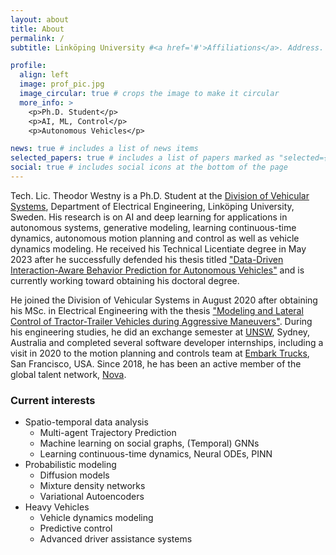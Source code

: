```yaml
---
layout: about
title: About
permalink: /
subtitle: Linköping University #<a href='#'>Affiliations</a>. Address. Contacts. Moto. Etc.

profile:
  align: left
  image: prof_pic.jpg
  image_circular: true # crops the image to make it circular
  more_info: >
    <p>Ph.D. Student</p>
    <p>AI, ML, Control</p>
    <p>Autonomous Vehicles</p>

news: true # includes a list of news items
selected_papers: true # includes a list of papers marked as "selected={true}"
social: true # includes social icons at the bottom of the page
---
```


Tech. Lic. Theodor Westny is a Ph.D. Student at the [Division of Vehicular Systems](https://liu.se/en/organisation/liu/isy/fs), Department of Electrical Engineering, Linköping University, Sweden. 
His research is on AI and deep learning for applications in autonomous systems, generative modeling, learning continuous-time dynamics, autonomous motion planning and control as well as vehicle dynamics modeling. 
He received his Technical Licentiate degree in May 2023 after he successfully defended his thesis titled ["Data-Driven Interaction-Aware Behavior Prediction for Autonomous Vehicles"](https://www.diva-portal.org/smash/get/diva2:1750366/FULLTEXT01.pdf) and is currently working toward obtaining his doctoral degree.

He joined the Division of Vehicular Systems in August 2020 after obtaining his MSc. in Electrical Engineering with the thesis ["Modeling and Lateral Control of Tractor-Trailer Vehicles during Aggressive Maneuvers"](https://liu.diva-portal.org/smash/get/diva2:1452891/FULLTEXT01.pdf). 
During his engineering studies, he did an exchange semester at [UNSW](https://www.unsw.edu.au/), Sydney, Australia and completed several software developer internships, including a visit in 2020 to the motion planning and controls team at [Embark Trucks](https://embarktrucks.com/), San Francisco, USA.
Since 2018, he has been an active member of the global talent network, [Nova](https://www.novatalent.com/).

### Current interests

* Spatio-temporal data analysis
  * Multi-agent Trajectory Prediction
  * Machine learning on social graphs, (Temporal) GNNs
  * Learning continuous-time dynamics, Neural ODEs, PINN
* Probabilistic modeling
  * Diffusion models
  * Mixture density networks
  * Variational Autoencoders
* Heavy Vehicles
  * Vehicle dynamics modeling
  * Predictive control
  * Advanced driver assistance systems


<!--
Write your biography here. Tell the world about yourself. Link to your favorite [subreddit](http://reddit.com). You can put a picture in, too. The code is already in, just name your picture `prof_pic.jpg` and put it in the `img/` folder.

Put your address / P.O. box / other info right below your picture. You can also disable any of these elements by editing `profile` property of the YAML header of your `_pages/about.md`. Edit `_bibliography/papers.bib` and Jekyll will render your [publications page](/al-folio/publications/) automatically.

Link to your social media connections, too. This theme is set up to use [Font Awesome icons](https://fontawesome.com/) and [Academicons](https://jpswalsh.github.io/academicons/), like the ones below. Add your Facebook, Twitter, LinkedIn, Google Scholar, or just disable all of them.
-->